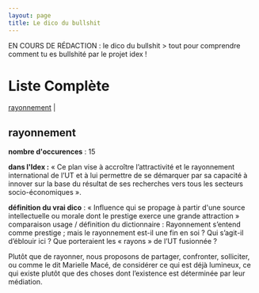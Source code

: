 ```yaml
---
layout: page
title: Le dico du bullshit
---
```


EN COURS DE RÉDACTION : le dico du bullshit > tout pour comprendre comment tu es bullshité par le projet idex !

<h1>Liste Complète</h1>
<a href="#rayo">rayonnement</a> | 

<a name="rayo"><h2>rayonnement</h2></a>

<strong>nombre d'occurences</strong> :  15

<strong>dans l'Idex :</strong> « Ce plan vise à accroître l’attractivité et le rayonnement international de l’UT et à lui permettre de se démarquer par sa capacité à innover sur la base du résultat de ses recherches vers tous les secteurs socio-économiques ». 

<strong>définition du vrai dico</strong> : « Influence qui se propage à partir d'une source intellectuelle ou morale dont le prestige exerce une grande attraction » 
comparaison usage / définition du dictionnaire : Rayonnement s’entend comme prestige ; mais le rayonnement est-il une fin en soi ? Qui s’agit-il d’éblouir ici ? Que porteraient les « rayons » de l’UT fusionnée ? 

Plutôt que de rayonner, nous proposons de partager, confronter, solliciter, ou comme le dit Marielle Macé, de considérer ce qui est déjà lumineux, ce qui existe plutôt que des choses dont l’existence est déterminée par leur médiation.